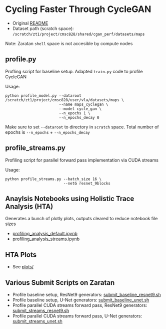 # Cycling Faster Through CycleGAN

+ Original [README](original_README.md)
+ Dataset path (scratch space): `/scratch/zt1/project/cmsc828/shared/cgan_perf/datasets/maps`

Note: Zaratan `shell` space is not accesible by compute nodes

## profile.py
Profling script for baseline setup. Adapted `train.py` code to profile CycleGAN

Usage:
```
python profile_model.py --dataroot /scratch/zt1/project/cmsc828/user/vla/datasets/maps \
                        --name maps_cyclegan \
                        --model cycle_gan \
                        --n_epochs 1 \
                        --n_epochs_decay 0
```

Make sure to set `--dataroot` to directory in `scratch` space. Total number of epochs is `--n_epochs` + `--n_epochs_decay`

## profile_streams.py
Profiling script for parallel forward pass implementation via CUDA streams

Usage:
```
python profile_streams.py --batch_size 16 \
                          --netG resnet_9blocks
```

## Anaylsis Notebooks using Holistic Trace Analysis (HTA)
Generates a bunch of plotly plots, outputs cleared to reduce notebook file sizes
+ [profiling_analysis_default.ipynb](profiling_analysis_default.ipynb)
+ [profiling_analysis_streams.ipynb](profiling_analysis_streams.ipynb)

## HTA Plots
+ See [plots/](plots/)

## Various Submit Scripts on Zaratan
+ Profile baseline setup, ResNet9 generators: [submit_baseline_resnet9.sh](submit_baseline_resnet9.sh)
+ Profile baseline setup, U-Net generators: [submit_baseline_unet.sh](submit_baseline_unet.sh)
+ Profile parallel CUDA streams forward pass, ResNet9 generators: [submit_streams_resnet9.sh](submit_streams_resnet9.sh)
+ Profile parallel CUDA streams forward pass, U-Net generators: [submit_streams_unet.sh](submit_streams_unet.sh)
